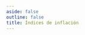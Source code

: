 ```yaml
---
aside: false
outline: false
title: Índices de inflación
---
```


<script setup>
import { useRoute, useData } from 'vitepress'

const route = useRoute()

const { isDark } = useData()
</script>

<OAOperation operation-id="get-finanzas-indices-inflacion" />

<!--@include: ./parts/get-finanzas-indices-inflacion-footer.md -->
